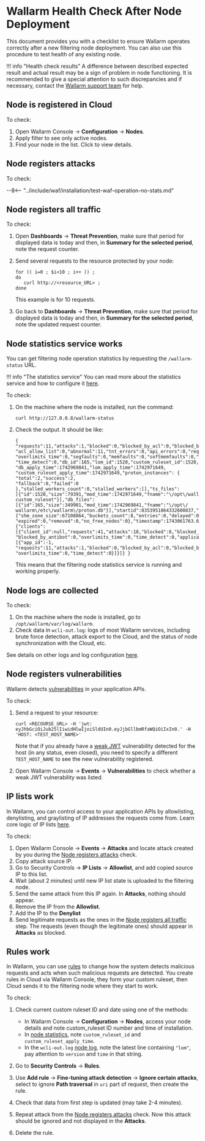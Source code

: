 [ptrav-attack-docs]:             ../attacks-vulns-list.md#path-traversal
[attacks-in-ui-image]:           ../images/admin-guides/test-attacks-quickstart.png

# Wallarm Health Check After Node Deployment

This document provides you with a checklist to ensure Wallarm operates correctly after a new filtering node deployment. You can also use this procedure to test health of any existing node.

!!! info "Health check results"
    A difference between described expected result and actual result may be a sign of problem in node functioning. It is recommended to give a special attention to such discrepancies and if necessary, contact the [Wallarm support team](https://support.wallarm.com/) for help.

## Node is registered in Cloud

To check:

1. Open Wallarm Console → **Configuration** → **Nodes**.
1. Apply filter to see only active nodes.
1. Find your node in the list. Click to view details.

## Node registers attacks

To check:

--8<-- "../include/waf/installation/test-waf-operation-no-stats.md"

## Node registers all traffic

To check:

1. Open **Dashboards** → **Threat Prevention**, make sure that period for displayed data is today and then, in **Summary for the selected period**, note the request counter.
1. Send several requests to the resource protected by your node:

      ```
      for (( i=0 ; $i<10 ; i++ )) ;
      do 
         curl http://<resource_URL> ;
      done
      ```

      This example is for 10 requests.

1. Go back to **Dashboards** → **Threat Prevention**, make sure that period for displayed data is today and then, in **Summary for the selected period**, note the updated request counter.

## Node statistics service works

You can get filtering node operation statistics by requesting the `/wallarm-status` URL.

!!! info "The statistics service"
    You can read more about the statistics service and how to configure it [here](../admin-en/configure-statistics-service.md).

To check:

1. On the machine where the node is installed, run the command:

      ```
      curl http://127.0.0.8/wallarm-status
      ```

1. Check the output. It should be like:

      ```
      { "requests":11,"attacks":1,"blocked":0,"blocked_by_acl":0,"blocked_by_antibot":0,
      "acl_allow_list":0,"abnormal":11,"tnt_errors":0,"api_errors":0,"requests_lost":0,
      "overlimits_time":0,"segfaults":0,"memfaults":0,"softmemfaults":0,"proton_errors":0,
      "time_detect":0,"db_id":165,"lom_id":1520,"custom_ruleset_id":1520,"custom_ruleset_ver":54,
      "db_apply_time":1742969841,"lom_apply_time":1742971649,
      "custom_ruleset_apply_time":1742971649,"proton_instances": { "total":2,"success":2,
      "fallback":0,"failed":0 },"stalled_workers_count":0,"stalled_workers":[],"ts_files":
      [{"id":1520,"size":79391,"mod_time":1742971649,"fname":"\/opt\/wallarm\/etc\/wallarm\/
      custom_ruleset"}],"db_files":[{"id":165,"size":349901,"mod_time":1742969841,"fname":"\/opt\/
      wallarm\/etc\/wallarm\/proton.db"}],"startid":8353951864332600837,"rate_limit": 
      {"shm_zone_size":67108864,"buckets_count":8,"entries":0,"delayed":0,"exceeded":0,
      "expired":0,"removed":0,"no_free_nodes":0},"timestamp":1743061763.635351,"split":{"clients":
      [{"client_id":null,"requests":41,"attacks":18,"blocked":8,"blocked_by_acl":0,
      "blocked_by_antibot":0,"overlimits_time":0,"time_detect":0,"applications":[{"app_id":-1,
      "requests":11,"attacks":1,"blocked":0,"blocked_by_acl":0,"blocked_by_antibot":0,
      "overlimits_time":0,"time_detect":0}]}]} }
      ```

      This means that the filtering node statistics service is running and working properly.

## Node logs are collected

To check:

1. On the machine where the node is installed, go to `/opt/wallarm/var/log/wallarm`.
1. Check data in `wcli-out.log`: logs of most Wallarm services, including brute force detection, attack export to the Cloud, and the status of node synchronization with the Cloud, etc.

See details on other logs and log configuration [here](../admin-en/configure-logging.md).

## Node registers vulnerabilities

Wallarm detects [vulnerabilities](../glossary-en.md#vulnerability) in your application APIs.

To check:

1. Send a request to your resource:

      ```
      curl <RECOURSE_URL> -H 'jwt: eyJhbGciOiJub25lIiwidHlwIjoiSldUIn0.eyJjbGllbmRfaWQiOiIxIn0.' -H 'HOST: <TEST_HOST_NAME>'
      ```

      Note that if you already have a [weak JWT](../attacks-vulns-list.md#weak-jwt) vulnerability detected for the host (in any status, even closed), you need to specify a different `TEST_HOST_NAME` to see the new vulnerability registered.

1. Open Wallarm Console → **Events** → **Vulnerabilities** to check whether a weak JWT vulnerability was listed.

## IP lists work

In Wallarm, you can control access to your application APIs by allowlisting, denylisting, and graylisting of IP addresses the requests come from. Learn core logic of IP lists [here](../user-guides/ip-lists/overview.md).

To check:

1. Open Wallarm Console → **Events** → **Attacks** and locate attack created by you during the [Node registers attacks](#node-registers-attacks) check.
1. Copy attack source IP.
1. Go to Security Controls → **IP Lists** → **Allowlist**, and add copied source IP to this list.
1. Wait (about 2 minutes) until new IP list state is uploaded to the filtering node.
1. Send the same attack from this IP again. In **Attacks**, nothing should appear.
1. Remove the IP from the **Allowlist**.
1. Add the IP to the **Denylist**
1. Send legitimate requests as the ones in the [Node registers all traffic](#node-registers-all-traffic) step. The requests (even though the legitimate ones) should appear in **Attacks** as blocked.

## Rules work

In Wallarm, you can use [rules](../user-guides/rules/rules.md) to change how the system detects malicious requests and acts when such malicious requests are detected. You create rules in Cloud via Wallarm Console, they form your custom ruleset, then Cloud sends it to the filtering node where they start to work.

To check:

1. Check current custom ruleset ID and date using one of the methods:

      * In Wallarm Console → **Configuration** → **Nodes**, access your node details and note custom_ruleset ID number and time of installation.
      * In [node statistics](#node-statistics-service-works), note `custom_ruleset_id` and `custom_ruleset_apply_time`.
      * In the `wcli-out.log` [node log](#node-logs-are-collected), note the latest line containing `"lom"`, pay attention to `version` and `time` in that string.

1. Go to **Security Controls** → **Rules**.
1. Use **Add rule** → **Fine-tuning attack detection** → **Ignore certain attacks**, select to ignore **Path traversal** in `uri` part of request, then create the rule.
1. Check that data from first step is updated (may take 2-4 minutes).
1. Repeat attack from the [Node registers attacks](#node-registers-attacks) check. Now this attack should be ignored and not displayed in the **Attacks**.
1. Delete the rule.
